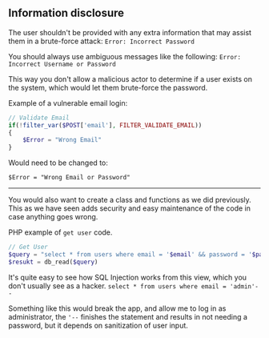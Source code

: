 ## Information disclosure

The user shouldn't be provided with any extra information that may assist them in a brute-force attack:
`Error: Incorrect Password`

You should always use ambiguous messages like the following:
`Error: Incorrect Username or Password`

This way you don't allow a malicious actor to determine if a user exists on the system, which would let them brute-force the password.

Example of a vulnerable email login:

```php
// Validate Email
if(!filter_var($POST['email'], FILTER_VALIDATE_EMAIL))
{
	$Error = "Wrong Email"
}
```

Would need to be changed to:

`$Error = "Wrong Email or Password"`

---

You would also want to create a class and functions as we did previously. This as we have seen adds security and easy maintenance of the code in case anything goes wrong.

PHP example of `get user` code.

```php
// Get User
$query = "select * from users where email = '$email' && password = '$password'"
$resukt = db_read($query)
```

It's quite easy to see how SQL Injection works from this view, which you don't usually see as a hacker.
`select * from users where email = 'admin'--`

Something like this would break the app, and allow me to log in as administrator, the `'--` finishes the statement and results in not needing a password, but it depends on sanitization of user input.  






